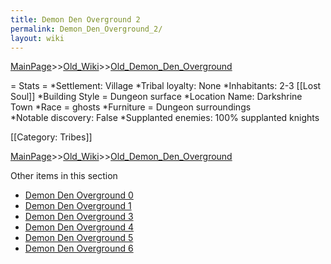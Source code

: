 ```yaml
---
title: Demon Den Overground 2
permalink: Demon_Den_Overground_2/
layout: wiki
---
```


[MainPage](/keeperrl_wiki/ "wikilink")>>[Old_Wiki](/keeperrl_wiki/Old_Wiki "wikilink")>>[Old_Demon_Den_Overground](/keeperrl_wiki/Old_Demon_Den_Overground "wikilink")

= Stats =
*Settlement: Village
*Tribal loyalty: None
*Inhabitants: 2-3 [[Lost Soul]]
*Building Style = Dungeon surface
*Location Name: Darkshrine Town
*Race = ghosts
*Furniture =  Dungeon surroundings  
*Notable discovery: False
*Supplanted enemies: 100% supplanted knights 

[[Category: Tribes]]

[MainPage](/keeperrl_wiki/ "wikilink")>>[Old_Wiki](/keeperrl_wiki/Old_Wiki "wikilink")>>[Old_Demon_Den_Overground](/keeperrl_wiki/Old_Demon_Den_Overground "wikilink")

Other items in this section
-    [Demon Den Overground 0](/keeperrl_wiki/Demon_Den_Overground_0 "wikilink")
-    [Demon Den Overground 1](/keeperrl_wiki/Demon_Den_Overground_1 "wikilink")
-    [Demon Den Overground 3](/keeperrl_wiki/Demon_Den_Overground_3 "wikilink")
-    [Demon Den Overground 4](/keeperrl_wiki/Demon_Den_Overground_4 "wikilink")
-    [Demon Den Overground 5](/keeperrl_wiki/Demon_Den_Overground_5 "wikilink")
-    [Demon Den Overground 6](/keeperrl_wiki/Demon_Den_Overground_6 "wikilink")
